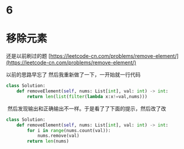 # 6


# 移除元素

还是以前刷过的题 [https://leetcode-cn.com/problems/remove-element/](https://leetcode-cn.com/problems/remove-element/)

以前的思路早忘了 然后我重新做了一下，一开始就一行代码

```python
class Solution:
    def removeElement(self, nums: List[int], val: int) -> int:
        return len(list(filter(lambda x:x!=val,nums)))

```

​		然后发现输出和正确输出不一样。于是看了了下面的提示，然后改了改

```python
class Solution:
    def removeElement(self, nums: List[int], val: int) -> int:
        for i in range(nums.count(val)):
            nums.remove(val)
        return len(nums)
```




